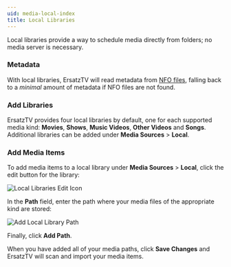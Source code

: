 ```yaml
---
uid: media-local-index
title: Local Libraries
---
```


Local libraries provide a way to schedule media directly from folders; no media server is necessary.

### Metadata

With local libraries, ErsatzTV will read metadata from [NFO files](https://kodi.wiki/view/NFO_files), falling back to a *minimal* amount of metadata if NFO files are not found.

### Add Libraries

ErsatzTV provides four local libraries by default, one for each supported media kind: **Movies**, **Shows**, **Music Videos**, **Other Videos** and **Songs**.
Additional libraries can be added under **Media Sources** > **Local**.

### Add Media Items

To add media items to a local library under **Media Sources** > **Local**, click the edit button for the library:

![Local Libraries Edit Icon](/images/docs/local-libraries-edit-icon.png)

In the **Path** field, enter the path where your media files of the appropriate kind are stored:

![Add Local Library Path](/images/docs/shows-add-local-library-path.png)

Finally, click **Add Path**.

When you have added all of your media paths, click **Save Changes** and ErsatzTV will scan and import your media items.
